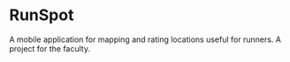 # RunSpot
A mobile application for mapping and rating locations useful for runners. A project for the faculty.
